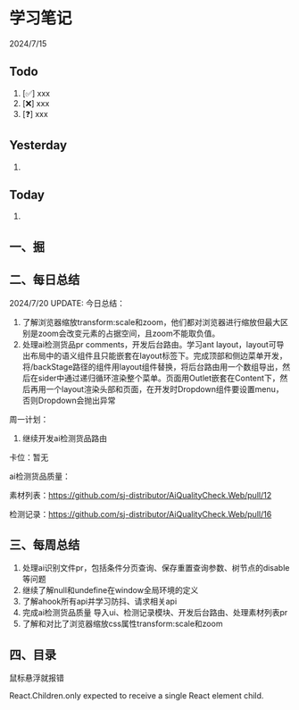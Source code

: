 # 学习笔记

2024/7/15



## Todo

1. [✅] xxx
2. [❌] xxx
3. [❓] xxx



## Yesterday

1. 




## Today

1. 



## 一、掘





## 二、每日总结

2024/7/20 UPDATE:
今日总结：

1. 了解浏览器缩放transform:scale和zoom，他们都对浏览器进行缩放但最大区别是zoom会改变元素的占据空间，且zoom不能取负值。
2. 处理ai检测货品pr comments，开发后台路由。学习ant layout，layout可导出布局中的语义组件且只能嵌套在layout标签下。完成顶部和侧边菜单开发，将/backStage路径的组件用layout组件替换，将后台路由用一个数组导出，然后在sider中通过递归循环渲染整个菜单。页面用Outlet嵌套在Content下，然后再用一个layout渲染头部和页面，在开发时Dropdown组件要设置menu，否则Dropdown会抛出异常




周一计划：

1. 继续开发ai检测货品路由



卡位：暂无

ai检测货品质量：

素材列表：https://github.com/sj-distributor/AiQualityCheck.Web/pull/12

检测记录：https://github.com/sj-distributor/AiQualityCheck.Web/pull/16

## 三、每周总结

1. 处理ai识别文件pr，包括条件分页查询、保存重置查询参数、树节点的disable等问题
1. 继续了解null和undefine在window全局环境的定义
1. 了解ahook所有api并学习防抖、请求相关api
1. 完成ai检测货品质量 导入ui、检测记录模块、开发后台路由、处理素材列表pr
1. 了解和对比了浏览器缩放css属性transform:scale和zoom



## 四、目录

鼠标悬浮就报错

React.Children.only expected to receive a single React element child.